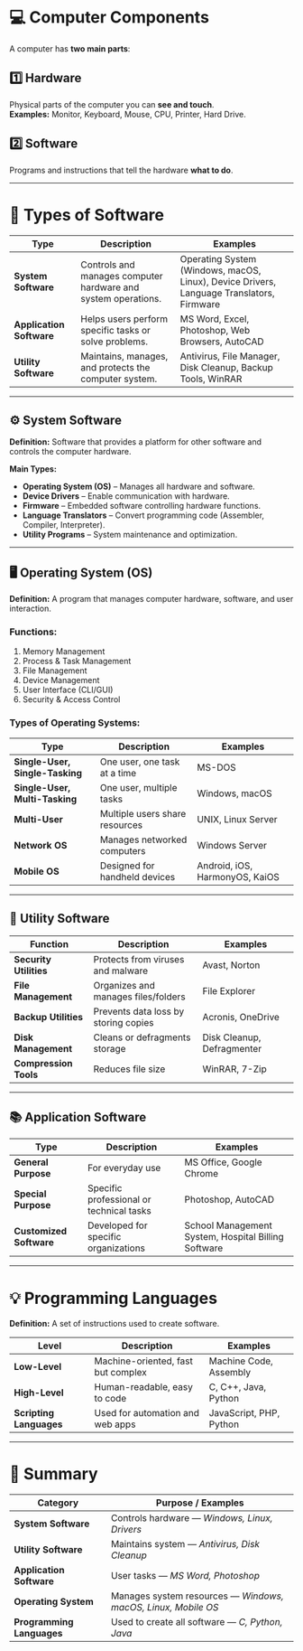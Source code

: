 # 💻 Computer Components

A computer has **two main parts**:

## 1️⃣ Hardware
Physical parts of the computer you can **see and touch**.  
**Examples:** Monitor, Keyboard, Mouse, CPU, Printer, Hard Drive.

## 2️⃣ Software
Programs and instructions that tell the hardware **what to do**.

---

# 🧠 Types of Software

| **Type** | **Description** | **Examples** |
|-----------|-----------------|---------------|
| **System Software** | Controls and manages computer hardware and system operations. | Operating System (Windows, macOS, Linux), Device Drivers, Language Translators, Firmware |
| **Application Software** | Helps users perform specific tasks or solve problems. | MS Word, Excel, Photoshop, Web Browsers, AutoCAD |
| **Utility Software** | Maintains, manages, and protects the computer system. | Antivirus, File Manager, Disk Cleanup, Backup Tools, WinRAR |

---

## ⚙️ System Software

**Definition:** Software that provides a platform for other software and controls the computer hardware.

**Main Types:**
- **Operating System (OS)** – Manages all hardware and software.  
- **Device Drivers** – Enable communication with hardware.  
- **Firmware** – Embedded software controlling hardware functions.  
- **Language Translators** – Convert programming code (Assembler, Compiler, Interpreter).  
- **Utility Programs** – System maintenance and optimization.  

---

## 🖥️ Operating System (OS)

**Definition:** A program that manages computer hardware, software, and user interaction.

### Functions:
1. Memory Management  
2. Process & Task Management  
3. File Management  
4. Device Management  
5. User Interface (CLI/GUI)  
6. Security & Access Control  

### Types of Operating Systems:

| **Type** | **Description** | **Examples** |
|-----------|-----------------|-------------|
| **Single-User, Single-Tasking** | One user, one task at a time | MS-DOS |
| **Single-User, Multi-Tasking** | One user, multiple tasks | Windows, macOS |
| **Multi-User** | Multiple users share resources | UNIX, Linux Server |
| **Network OS** | Manages networked computers | Windows Server |
| **Mobile OS** | Designed for handheld devices | Android, iOS, HarmonyOS, KaiOS |

---

## 🧩 Utility Software

| **Function** | **Description** | **Examples** |
|---------------|----------------|---------------|
| **Security Utilities** | Protects from viruses and malware | Avast, Norton |
| **File Management** | Organizes and manages files/folders | File Explorer |
| **Backup Utilities** | Prevents data loss by storing copies | Acronis, OneDrive |
| **Disk Management** | Cleans or defragments storage | Disk Cleanup, Defragmenter |
| **Compression Tools** | Reduces file size | WinRAR, 7-Zip |

---

## 📚 Application Software

| **Type** | **Description** | **Examples** |
|-----------|-----------------|---------------|
| **General Purpose** | For everyday use | MS Office, Google Chrome |
| **Special Purpose** | Specific professional or technical tasks | Photoshop, AutoCAD |
| **Customized Software** | Developed for specific organizations | School Management System, Hospital Billing Software |

---

# 💡 Programming Languages

**Definition:** A set of instructions used to create software.

| **Level** | **Description** | **Examples** |
|------------|-----------------|---------------|
| **Low-Level** | Machine-oriented, fast but complex | Machine Code, Assembly |
| **High-Level** | Human-readable, easy to code | C, C++, Java, Python |
| **Scripting Languages** | Used for automation and web apps | JavaScript, PHP, Python |

---

# 🧾 Summary

| **Category** | **Purpose / Examples** |
|---------------|-------------------------|
| **System Software** | Controls hardware — *Windows, Linux, Drivers* |
| **Utility Software** | Maintains system — *Antivirus, Disk Cleanup* |
| **Application Software** | User tasks — *MS Word, Photoshop* |
| **Operating System** | Manages system resources — *Windows, macOS, Linux, Mobile OS* |
| **Programming Languages** | Used to create all software — *C, Python, Java* |
